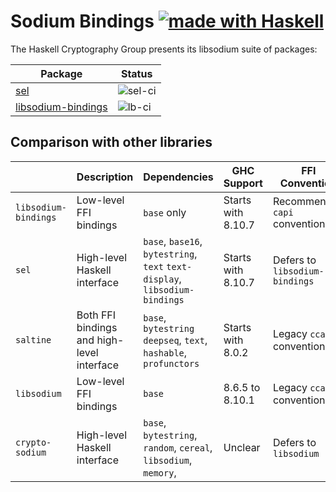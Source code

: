 # Sodium Bindings [![made with Haskell](https://img.shields.io/badge/Made%20in-Haskell-%235e5086?logo=haskell&style=flat-square)](https://haskell.org)

The Haskell Cryptography Group presents its libsodium suite of packages:

| Package                  | Status           |
|--------------------------|------------------|
| [sel][sel]               | ![sel-ci]        |
| [libsodium-bindings][lb] | ![lb-ci]         |

## Comparison with other libraries

|                    | Description                                | Dependencies                                                                 | GHC Support        | FFI Convention                 |
|--------------------|--------------------------------------------|------------------------------------------------------------------------------|--------------------|--------------------------------|
| `libsodium-bindings` | Low-level FFI bindings                     | `base` only                                                                  | Starts with 8.10.7 | Recommended `capi` convention  |
| `sel`                | High-level Haskell interface               | `base`, `base16`,  `bytestring`, `text` `text-display`, `libsodium-bindings` | Starts with 8.10.7 | Defers to `libsodium-bindings` |
| `saltine`            | Both FFI bindings and high-level interface | `base`, `bytestring` `deepseq`, `text`, `hashable`, `profunctors`            | Starts with 8.0.2  | Legacy `ccall` convention      |
| `libsodium`          | Low-level FFI bindings                     | `base`                                                                       | 8.6.5 to 8.10.1    | Legacy `ccall` convention      |
| `crypto-sodium`      | High-level Haskell interface               | `base`, `bytestring`, `random`, `cereal`, `libsodium`, `memory`,             | Unclear            | Defers to `libsodium`          |

[sel]: https://github.com/haskell-cryptography/libsodium-bindings/blob/main/sel/README.md
[sel-ci]: https://github.com/haskell-cryptography/sel/actions/workflows/sel.yml/badge.svg

[lb]: https://github.com/haskell-cryptography/libsodium-bindings/blob/main/libsodium-bindings/README.md
[lb-ci]: https://github.com/haskell-cryptography/libsodium-bindings/actions/workflows/libsodium-bindings.yml/badge.svg
